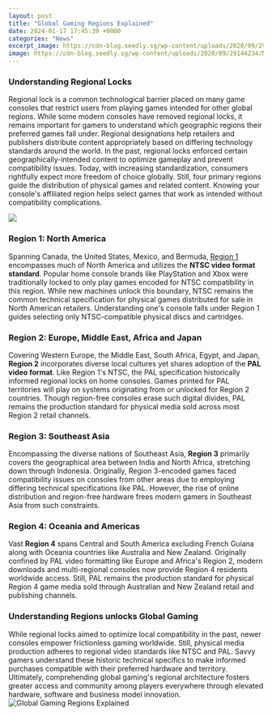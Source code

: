 ```yaml
---
layout: post
title: "Global Gaming Regions Explained"
date: 2024-01-17 17:45:39 +0000
categories: "News"
excerpt_image: https://cdn-blog.seedly.sg/wp-content/uploads/2020/09/29144234/Newzoo-2020-Global-Gamers.png
image: https://cdn-blog.seedly.sg/wp-content/uploads/2020/09/29144234/Newzoo-2020-Global-Gamers.png
---
```


### Understanding Regional Locks
Regional lock is a common technological barrier placed on many game consoles that restrict users from playing games intended for other global regions. While some modern consoles have removed regional locks, it remains important for gamers to understand which geographic regions their preferred games fall under. Regional designations help retailers and publishers distribute content appropriately based on differing technology standards around the world.
In the past, regional locks enforced certain geographically-intended content to optimize gameplay and prevent compatibility issues. Today, with increasing standardization, consumers rightfully expect more freedom of choice globally. Still, four primary regions guide the distribution of physical games and related content. Knowing your console's affiliated region helps select games that work as intended without compatibility complications.

![](https://dazeinfo.com/wp-content/uploads/2020/01/Newzoo-2019-Global-Games-Market-per-Region.png)
### Region 1: North America
Spanning Canada, the United States, Mexico, and Bermuda, [Region 1](https://store.fi.io.vn/funny-video-gamer-xmas-i-paused-my-game-to-be-here-christmas-24/women&) encompasses much of North America and utilizes the **NTSC video format standard**. Popular home console brands like PlayStation and Xbox were traditionally locked to only play games encoded for NTSC compatibility in this region. While new machines unlock this boundary, NTSC remains the common technical specification for physical games distributed for sale in North American retailers. Understanding one's console falls under Region 1 guides selecting only NTSC-compatible physical discs and cartridges. 
### Region 2: Europe, Middle East, Africa and Japan 
Covering Western Europe, the Middle East, South Africa, Egypt, and Japan, **Region 2** incorporates diverse local cultures yet shares adoption of the **PAL video format**. Like Region 1's NTSC, the PAL specification historically informed regional locks on home consoles. Games printed for PAL territories will play on systems originating from or unlocked for Region 2 countries. Though region-free consoles erase such digital divides, PAL remains the production standard for physical media sold across most Region 2 retail channels.
### Region 3: Southeast Asia
Encompassing the diverse nations of Southeast Asia, **Region 3** primarily covers the geographical area between India and North Africa, stretching down through Indonesia. Originally, Region 3-encoded games faced compatibility issues on consoles from other areas due to employing differing technical specifications like PAL. However, the rise of online distribution and region-free hardware frees modern gamers in Southeast Asia from such constraints.
### Region 4: Oceania and Americas 
Vast **Region 4** spans Central and South America excluding French Guiana along with Oceania countries like Australia and New Zealand. Originally confined by PAL video formatting like Europe and Africa's Region 2, modern downloads and multi-regional consoles now provide Region 4 residents worldwide access. Still, PAL remains the production standard for physical Region 4 game media sold through Australian and New Zealand retail and publishing channels.
### Understanding Regions unlocks Global Gaming
While regional locks aimed to optimize local compatibility in the past, newer consoles empower frictionless gaming worldwide. Still, physical media production adheres to regional video standards like NTSC and PAL. Savvy gamers understand these historic technical specifics to make informed purchases compatible with their preferred hardware and territory. Ultimately, comprehending global gaming's regional architecture fosters greater access and community among players everywhere through elevated hardware, software and business model innovation.
![Global Gaming Regions Explained](https://cdn-blog.seedly.sg/wp-content/uploads/2020/09/29144234/Newzoo-2020-Global-Gamers.png)